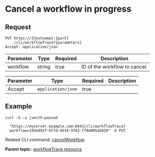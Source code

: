 # Cancel a workflow in progress

## Request

```
PUT https://{hostname}:{port}
    /cli/workflowTrace?{parameters}
Accept: application/json

```

|Parameter|Type|Required|Description|
|---------|----|--------|-----------|
|workflow|string|true|ID of the workflow to cancel.|

|Parameter|Type|Required|Description|
|---------|----|--------|-----------|
|Accept|`application/json`|true| |

## Example

```
curl -k -u jsmith:passwd 
   
  "https://myserver.example.com:8443/cli/workflowTrace?
  workflow=193e892f-677d-4534-9763-ff8d005a5829" -X PUT
```

Related CLI command: [cancelWorkflow](udclient_cancelworkflow.md).

**Parent topic:** [workflowTrace resource](../../com.ibm.udeploy.api.doc/topics/rest_cli_workflowtrace.md)

